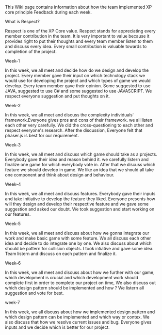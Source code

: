 This Wiki page contains information about how the team implemented XP core principle Feedback during each week.

What is Respect?

Respect is one of the XP Core value. Respect stands for appreciating every member contribution in the team. It is very important to value because it provides right to put their thoughts and every team member listen to them and discuss every idea. Every small contribution is valuable towards to completion of the project.

Week-1

In this week, we all meet and decide how do we design and develop the project. Every member gave their input on which technology stack we would use for developing the project and which types of game we would develop. Every team member gave their opinion. Some suggested to use JAVA, suggested to use C# and some suggested to use JAVASCRIPT. We respect everyone suggestion and put thoughts on it.

Week-2

In this week, we all meet and discuss the complexity individuals' framework.Everyone gives pros and cons of their framework. we all listen each other very carefully. We did the cross-questioning to each other and respect everyone's research. After the discussion, Everyone felt that phaser.js is best for our requirement.

Week-3

In this week, we all meet and discuss which game should take as a projects. Everybody gave their idea and reason behind it. we carefully listern and finalize one game for which everybody vote in. After that we discuss which feature we should develop in game. We like an idea that we should all take one component and think about design and behaviour.

Week-4

In this week, we all meet and discuss features. Everybody gave their inputs and take initiative to develop the feature they liked. Everyone presents how will they design and develop their respective feature and we gave some suggestion and asked our doubt. We took suggestion and start working on our features. 

Week-5

In this week, we all meet and discuss about how we gonna integrate our work and make basic game with some feature. We all discuss each other idea and decide to do integrate one by one. We also discuss about which should be pattern for collision objects. I took intiative and gave some idea. Team listern and discuss on each pattern and finalize it.

Week-6

In this week, we all meet and discuss about how we further with our game, which development is crucial and which development work should complete first in order to complete our project on time, We also discuss out which design pattern should be implemented and how ? We listern all suggestion and vote for best.

week-7

In this week, we all discuss about how we implemented design pattern and which design pattern can be implemented and which way or contex. We also discuss that how we resolve current issues and bug. Everyone gives inputs and we decide which is better for our project. 

